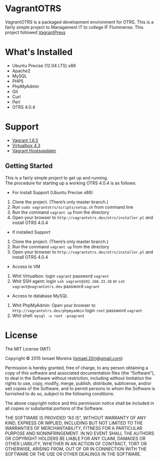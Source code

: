 # VagrantOTRS

*VagrantOTRS* is a packaged development environment for OTRS.
This is a fairly simple project to Management IT to college IF Fluminense.
This project followed [VagrantPress](https://github.com/chad-thompson/vagrantpress)

# What's Installed

+ Ubuntu Precise (12.04 LTS) x86
+ Apache2
+ MySQL
+ PHP5
+ PhpMyAdmin
+ Git
+ Curl
+ Perl
+ OTRS 4.0.4

# Support

+ [Vagrant 1.6.5](https://www.vagrantup.com/download-archive/v1.6.5.html)
+ [Virtualbox 4.3](https://www.virtualbox.org/wiki/Downloads)
+ [Vagrant Hostsupdater](https://github.com/cogitatio/vagrant-hostsupdater)

## Getting Started

This is a fairly simple project to get up and running.  
The procedure for starting up a working OTRS 4.0.4 is as follows:

+ For install Support (Ubuntu Precise x86)

1. Clone the project.  (There’s only master branch.)
2. Run `sudo vagrantotrs/scripts/setup.sh` from command line
3. Run the command `vagrant up` from the directory
4. Open your browser to `http://vagrantotrs.dev/otrs/installer.pl` and install OTRS 4.0.4

+ If installed Support

1. Clone the project.  (There’s only master branch.)
2. Run the command `vagrant up` from the directory
3. Open your browser to `http://vagrantotrs.dev/otrs/installer.pl` and install OTRS 4.0.4

+ Access to VM

1. Whit Virtualbox: login `vagrant` password `vagrant`
2. Whit SSH agent: login `ssh vagrant@192.168.33.10` or `ssh vagrant@vagrantotrs.dev` password `vagrant`

+ Access to database MySQL

1. Whit PhpMyAdmin: Open your browser to `http://vagrantotrs.dev/phpmyadmin` login `root` password `vagrant`
2. Whit shell: `mysql -u root -pvagrant`

# License

The MIT License (MIT)

Copyright © 2015 Ismael Moreira (ismael.20rj@gmail.com)

Permission is hereby granted, free of charge, to any person obtaining a copy of this software and associated documentation files (the “Software”), to deal in the Software without restriction, including without limitation the rights to use, copy, modify, merge, publish, distribute, sublicense, and/or sell copies of the Software, and to permit persons to whom the Software is furnished to do so, subject to the following conditions:

The above copyright notice and this permission notice shall be included in all copies or substantial portions of the Software.

THE SOFTWARE IS PROVIDED “AS IS”, WITHOUT WARRANTY OF ANY KIND, EXPRESS OR IMPLIED, INCLUDING BUT NOT LIMITED TO THE WARRANTIES OF MERCHANTABILITY, FITNESS FOR A PARTICULAR PURPOSE AND NONINFRINGEMENT. IN NO EVENT SHALL THE AUTHORS OR COPYRIGHT HOLDERS BE LIABLE FOR ANY CLAIM, DAMAGES OR OTHER LIABILITY, WHETHER IN AN ACTION OF CONTRACT, TORT OR OTHERWISE, ARISING FROM, OUT OF OR IN CONNECTION WITH THE SOFTWARE OR THE USE OR OTHER DEALINGS IN THE SOFTWARE.